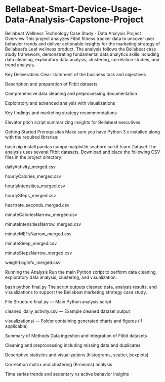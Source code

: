 # Bellabeat-Smart-Device-Usage-Data-Analysis-Capstone-Project

Bellabeat Wellness Technology Case Study - Data Analysis
Project Overview
This project analyzes Fitbit fitness tracker data to uncover user behavior trends and deliver actionable insights for the marketing strategy of Bellabeat’s Leaf wellness product. The analysis follows the Bellabeat case study framework, demonstrating fundamental data analytics skills including data cleaning, exploratory data analysis, clustering, correlation studies, and trend analysis.

Key Deliverables
Clear statement of the business task and objectives

Description and preparation of Fitbit datasets

Comprehensive data cleaning and preprocessing documentation

Exploratory and advanced analysis with visualizations

Key findings and marketing strategy recommendations

Elevator pitch script summarizing insights for Bellabeat executives

Getting Started
Prerequisites
Make sure you have Python 3.x installed along with the required libraries:

bash
pip install pandas numpy matplotlib seaborn scikit-learn
Dataset
The analysis uses several Fitbit datasets. Download and place the following CSV files in the project directory:

dailyActivity_merged.csv

hourlyCalories_merged.csv

hourlyIntensities_merged.csv

hourlySteps_merged.csv

heartrate_seconds_merged.csv

minuteCaloriesNarrow_merged.csv

minuteIntensitiesNarrow_merged.csv

minuteMETsNarrow_merged.csv

minuteSleep_merged.csv

minuteStepsNarrow_merged.csv

weightLogInfo_merged.csv

Running the Analysis
Run the main Python script to perform data cleaning, exploratory data analysis, clustering, and visualization:

bash
python final.py
The script outputs cleaned data, analysis results, and visualizations to support the Bellabeat marketing strategy case study.

File Structure
final.py — Main Python analysis script

cleaned_daily_activity.csv — Example cleaned dataset output

visualizations/ — Folder containing generated charts and figures (if applicable)

Summary of Methods
Data ingestion and integration of Fitbit datasets

Cleaning and preprocessing including missing data and duplicates

Descriptive statistics and visualizations (histograms, scatter, boxplots)

Correlation matrix and clustering (K-means) analysis

Time series trends and sedentary vs active behavior insights

